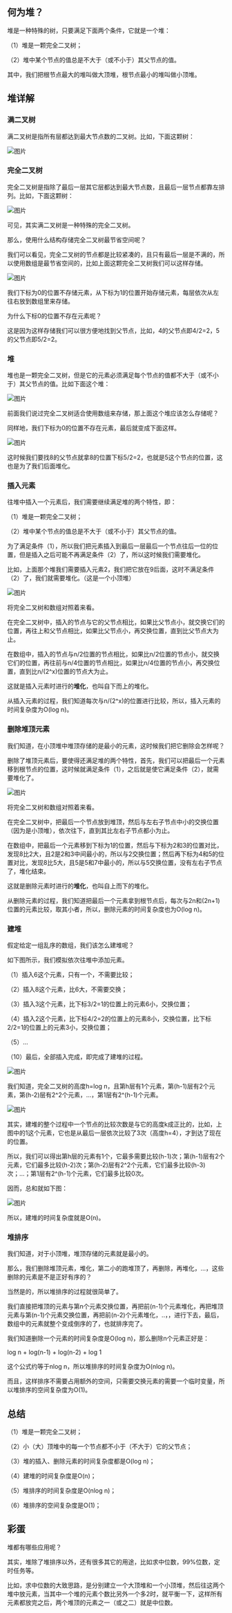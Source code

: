 ## 何为堆？

堆是一种特殊的树，只要满足下面两个条件，它就是一个堆：

（1）堆是一颗完全二叉树；

（2）堆中某个节点的值总是不大于（或不小于）其父节点的值。

其中，我们把根节点最大的堆叫做大顶堆，根节点最小的堆叫做小顶堆。

## 堆详解

### 满二叉树

满二叉树是指所有层都达到最大节点数的二叉树。比如，下面这颗树：

![图片](../sources\img\640)

### 完全二叉树

完全二叉树是指除了最后一层其它层都达到最大节点数，且最后一层节点都靠左排列。比如，下面这颗树：

![图片](../sources\img\544311414)

可见，其实满二叉树是一种特殊的完全二叉树。

那么，使用什么结构存储完全二叉树最节省空间呢？

我们可以看见，完全二叉树的节点都是比较紧凑的，且只有最后一层是不满的，所以使用数组是最节省空间的，比如上面这颗完全二叉树我们可以这样存储。

![图片](../sources\img\41212a)

我们下标为0的位置不存储元素，从下标为1的位置开始存储元素，每层依次从左往右放到数组里来存储。

为什么下标0的位置不存在元素呢？

这是因为这样存储我们可以很方便地找到父节点，比如，4的父节点即4/2=2，5的父节点即5/2=2。

### 堆

堆也是一颗完全二叉树，但是它的元素必须满足每个节点的值都不大于（或不小于）其父节点的值。比如下面这个堆：

![图片](../sources\img\2sqq)

前面我们说过完全二叉树适合使用数组来存储，那上面这个堆应该怎么存储呢？

同样地，我们下标为0的位置不存在元素，最后就变成下面这样。

![图片](../sources\img\321sfdxz)

这时候我们要找8的父节点就拿8的位置下标5/2=2，也就是5这个节点的位置，这也是为了我们后面堆化。

### 插入元素

往堆中插入一个元素后，我们需要继续满足堆的两个特性，即：

（1）堆是一颗完全二叉树；

（2）堆中某个节点的值总是不大于（或不小于）其父节点的值。

为了满足条件（1），所以我们把元素插入到最后一层最后一个节点往后一位的位置，但是插入之后可能不再满足条件（2）了，所以这时候我们需要堆化。

比如，上面那个堆我们需要插入元素2，我们把它放在9后面，这时不满足条件（2）了，我们就需要堆化。（这是一个小顶堆）

![图片](../sources\img\453dssa)

将完全二叉树和数组对照着来看。

在完全二叉树中，插入的节点与它的父节点相比，如果比父节点小，就交换它们的位置，再往上和父节点相比，如果比父节点小，再交换位置，直到比父节点大为止。

在数组中，插入的节点与n/2位置的节点相比，如果比n/2位置的节点小，就交换它们的位置，再往前与n/4位置的节点相比，如果比n/4位置的节点小，再交换位置，直到比n/(2^x)位置的节点大为止。

这就是插入元素时进行的**堆化**，也叫自下而上的堆化。

从插入元素的过程，我们知道每次与n/(2^x)的位置进行比较，所以，插入元素的时间复杂度为O(log n)。

### 删除堆顶元素

我们知道，在小顶堆中堆顶存储的是最小的元素，这时候我们把它删除会怎样呢？

删除了堆顶元素后，要使得还满足堆的两个特性，首先，我们可以把最后一个元素移到根节点的位置，这时候就满足条件（1），之后就是使它满足条件（2），就需要堆化了。

![图片](../sources\img\640322341232)

将完全二叉树和数组对照着来看。

在完全二叉树中，把最后一个节点放到堆顶，然后与左右子节点中小的交换位置（因为是小顶堆），依次往下，直到其比左右子节点都小为止。

在数组中，把最后一个元素移到下标为1的位置，然后与下标为2和3的位置对比，发现8比2大，且2是2和3中间最小的，所以与2交换位置；然后再下标为4和5的位置对比，发现8比5大，且5是5和7中最小的，所以与5交换位置，没有左右子节点了，堆化结束。

这就是删除元素时进行的**堆化**，也叫自上而下的堆化。

从删除元素的过程，我们知道把最后一个元素拿到根节点后，每次与2n和(2n+1)位置的元素比较，取其小者，所以，删除元素的时间复杂度也为O(log n)。

### 建堆

假定给定一组乱序的数组，我们该怎么建堆呢？

如下图所示，我们模拟依次往堆中添加元素。

（1）插入6这个元素，只有一个，不需要比较；

（2）插入8这个元素，比6大，不需要交换；

（3）插入3这个元素，比下标3/2=1的位置上的元素6小，交换位置；

（4）插入2这个元素，比下标4/2=2的位置上的元素8小，交换位置，比下标2/2=1的位置上的元素3小，交换位置；

（5）...

（10）最后，全部插入完成，即完成了建堆的过程。

![图片](../sources\img\633456656533)

我们知道，完全二叉树的高度h=log n，且第h层有1个元素，第(h-1)层有2个元素，第(h-2)层有2^2个元素，...，第1层有2^(h-1)个元素。

![图片](../sources\img\5865dd)

其实，建堆的整个过程中一个节点的比较次数是与它的高度k成正比的，比如，上图中的1这个元素，它也是从最后一层依次比较了3次（高度h=4），才到达了现在的位置。

所以，我们可以得出第h层的元素有1个，它最多需要比较(h-1)次；第(h-1)层有2个元素，它们最多比较(h-2)次；第(h-2)层有2^2个元素，它们最多比较(h-3)次；...；第1层有2^(h-1)个元素，它们最多比较0次。

因而，总和就如下图：

![图片](../sources\img\5345ddd)

所以，建堆的时间复杂度就是O(n)。

### 堆排序

我们知道，对于小顶堆，堆顶存储的元素就是最小的。

那么，我们删除堆顶元素，堆化，第二小的跑堆顶了，再删除，再堆化，...，这些删除的元素是不是正好有序的？

当然是的，所以堆排序的过程就很简单了。

我们直接把堆顶的元素与第n个元素交换位置，再把前(n-1)个元素堆化，再把堆顶元素与第(n-1)个元素交换位置，再把前(n-2)个元素堆化，..，，进行下去，最后，数组中的元素就整个变成倒序的了，也就排序完了。

我们知道删除一个元素的时间复杂度是O(log n)，那么删除n个元素正好是：

log n + log(n-1) + log(n-2) + log 1

这个公式约等于nlog n，所以堆排序的时间复杂度为O(nlog n)。

而且，这样排序不需要占用额外的空间，只需要交换元素的需要一个临时变量，所以堆排序的空间复杂度为O(1)。

## 总结

（1）堆是一颗完全二叉树；

（2）小（大）顶堆中的每一个节点都不小于（不大于）它的父节点；

（3）堆的插入、删除元素的时间复杂度都是O(log n)；

（4）建堆的时间复杂度是O(n)；

（5）堆排序的时间复杂度是O(nlog n)；

（6）堆排序的空间复杂度是O(1)；

## 彩蛋

堆都有哪些应用呢？

其实，堆除了堆排序以外，还有很多其它的用途，比如求中位数，99%位数，定时任务等。

比如，求中位数的大致思路，是分别建立一个大顶堆和一个小顶堆，然后往这两个堆中放元素，当其中一个堆的元素个数比另外一个多2时，就平衡一下，这样所有元素都放完之后，两个堆顶的元素之一（或之二）就是中位数。